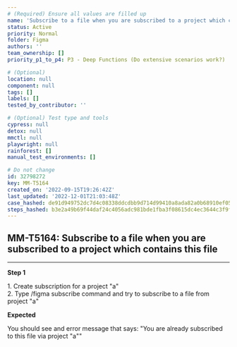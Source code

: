 ```yaml
---
# (Required) Ensure all values are filled up
name: 'Subscribe to a file when you are subscribed to a project which contains this file'
status: Active
priority: Normal
folder: Figma
authors: ''
team_ownership: []
priority_p1_to_p4: P3 - Deep Functions (Do extensive scenarios work?)

# (Optional)
location: null
component: null
tags: []
labels: []
tested_by_contributor: ''

# (Optional) Test type and tools
cypress: null
detox: null
mmctl: null
playwright: null
rainforest: []
manual_test_environments: []

# Do not change
id: 32798272
key: MM-T5164
created_on: '2022-09-15T19:26:42Z'
last_updated: '2022-12-01T21:03:48Z'
case_hashed: de91d949752dc7d4c08338ddcdbb9d714d99410a8ada82a0b68910ef054bc8496b7ae0da4db35ccdd49babdf412f8062
steps_hashed: b3e2a49b69f44daf24c4056adc981bde1fba3f08615dc4ec3644c3f9f950ee5d187b1594048c9dc18665b30e5e195503
---
```


<!-- (Auto-generated) Based on frontmatter's "key" and "name" -->

## MM-T5164: Subscribe to a file when you are subscribed to a project which contains this file

---

**Step 1**

1\. Create subscription for a project "a"\
2\. Type /figma subscribe command and try to subscribe to a file from project "a"

**Expected**

You should see and error message that says: "You are already subscribed to this file via project "a""
